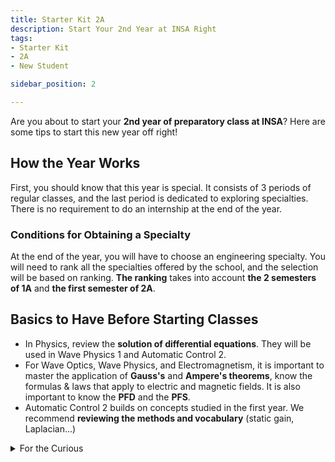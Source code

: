 ```yaml
---
title: Starter Kit 2A
description: Start Your 2nd Year at INSA Right
tags:
- Starter Kit
- 2A
- New Student

sidebar_position: 2

---
```


Are you about to start your **2nd year of preparatory class at INSA**? Here are some tips to start this new year off right!

## How the Year Works

First, you should know that this year is special. It consists of 3 periods of regular classes, and the last period is dedicated to exploring specialties. There is no requirement to do an internship at the end of the year.

### Conditions for Obtaining a Specialty
At the end of the year, you will have to choose an engineering specialty. You will need to rank all the specialties offered by the school, and the selection will be based on ranking. **The ranking** takes into account **the 2 semesters of 1A** and **the first semester of 2A**.

## Basics to Have Before Starting Classes

- In Physics, review the **solution of differential equations**. They will be used in Wave Physics 1 and Automatic Control 2.
- For Wave Optics, Wave Physics, and Electromagnetism, it is important to master the application of **Gauss's** and **Ampere's theorems**, know the formulas & laws that apply to electric and magnetic fields. It is also important to know the **PFD** and the **PFS**.
- Automatic Control 2 builds on concepts studied in the first year. We recommend **reviewing the methods and vocabulary** (static gain, Laplacian...)

<details>
    <summary>For the Curious</summary>
        <div>
            - **The Syllabus**: [Syllabus 2A](/files/syllabus/Syllabus_2A_2023_2024.pdf) - This is the official program for the second year.
        </div>
</details>

